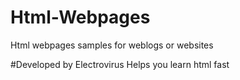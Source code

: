 # Html-Webpages
Html webpages samples for weblogs or websites

#Developed by Electrovirus
Helps you learn html fast

